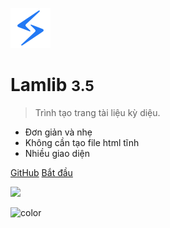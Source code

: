 ![logo](_media/icon.svg)

# Lamlib <small>3.5</small>

> Trình tạo trang tài liệu kỳ diệu.

- Đơn giản và nhẹ
- Không cần tạo file html tĩnh
- Nhiều giao diện

[GitHub](https://github.com/docsifyjs/docsify/)
[Bắt đầu](#docsify)

<!-- hình nền -->

![](_media/bg.png)

<!-- màu nền -->

![color](#f0f0f0)